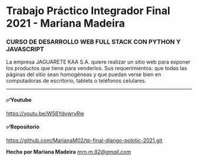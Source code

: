 # Trabajo Práctico Integrador Final 2021 - Mariana Madeira
### CURSO DE DESARROLLO WEB FULL STACK CON PYTHON Y JAVASCRIPT

La empresa JAGUARETE KAA S.A. quiere realizar un sitio web para exponer los productos que tiene para venderlos. Sus requerimientos: que todas las páginas del sitio sean homogéneas y que puedan verse bien en computadoras de escritorio, tablets o teléfonos celulares.

*****************************
#### :white_check_mark:Youtube
https://youtu.be/W58YdvwrvRw

#### :white_check_mark:Repositorio
https://github.com/MarianaM02/tp-final-django-polotic-2021.git


**Hecho por Mariana Madeira**
*mrn.m.92@gmail.com*
